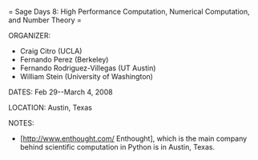 = Sage Days 8: High Performance Computation, Numerical Computation, and Number Theory =

ORGANIZER:
  * Craig Citro (UCLA)
  * Fernando Perez (Berkeley)
  * Fernando Rodriguez-Villegas (UT Austin)
  * William Stein (University of Washington)

DATES:
  Feb 29--March 4, 2008

LOCATION:
  Austin, Texas

NOTES:
   * [http://www.enthought.com/ Enthought], which is the main company behind scientific computation in Python is in Austin, Texas. 
